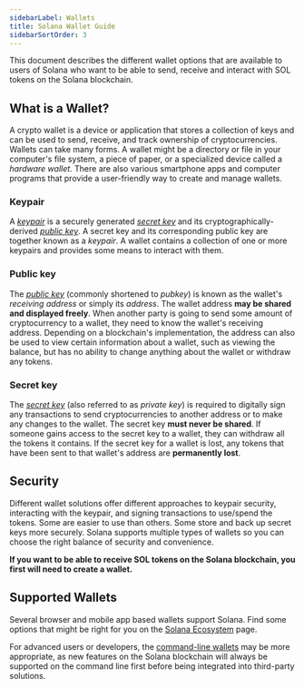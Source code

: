 ```yaml
---
sidebarLabel: Wallets
title: Solana Wallet Guide
sidebarSortOrder: 3
---
```


This document describes the different wallet options that are available to users
of Solana who want to be able to send, receive and interact with SOL tokens on
the Solana blockchain.

## What is a Wallet?

A crypto wallet is a device or application that stores a collection of keys and
can be used to send, receive, and track ownership of cryptocurrencies. Wallets
can take many forms. A wallet might be a directory or file in your computer's
file system, a piece of paper, or a specialized device called a _hardware
wallet_. There are also various smartphone apps and computer programs that
provide a user-friendly way to create and manage wallets.

### Keypair

A [_keypair_](/docs/terminology.md#keypair) is a securely generated
[_secret key_](#secret-key) and its cryptographically-derived
[_public key_](#public-key). A secret key and its corresponding public key are
together known as a _keypair_. A wallet contains a collection of one or more
keypairs and provides some means to interact with them.

### Public key

The [_public key_](/docs/terminology.md#public-key-pubkey) (commonly shortened
to _pubkey_) is known as the wallet's _receiving address_ or simply its
_address_. The wallet address **may be shared and displayed freely**. When
another party is going to send some amount of cryptocurrency to a wallet, they
need to know the wallet's receiving address. Depending on a blockchain's
implementation, the address can also be used to view certain information about a
wallet, such as viewing the balance, but has no ability to change anything about
the wallet or withdraw any tokens.

### Secret key

The [_secret key_](/docs/terminology.md#private-key) (also referred to as
_private key_) is required to digitally sign any transactions to send
cryptocurrencies to another address or to make any changes to the wallet. The
secret key **must never be shared**. If someone gains access to the secret key
to a wallet, they can withdraw all the tokens it contains. If the secret key for
a wallet is lost, any tokens that have been sent to that wallet's address are
**permanently lost**.

## Security

Different wallet solutions offer different approaches to keypair security,
interacting with the keypair, and signing transactions to use/spend the tokens.
Some are easier to use than others. Some store and back up secret keys more
securely. Solana supports multiple types of wallets so you can choose the right
balance of security and convenience.

**If you want to be able to receive SOL tokens on the Solana blockchain, you
first will need to create a wallet.**

## Supported Wallets

Several browser and mobile app based wallets support Solana. Find some options
that might be right for you on the
[Solana Ecosystem](https://solana.com/ecosystem/explore?categories=wallet) page.

For advanced users or developers, the
[command-line wallets](https://docs.solanalabs.com/cli/wallets) may be more
appropriate, as new features on the Solana blockchain will always be supported
on the command line first before being integrated into third-party solutions.
